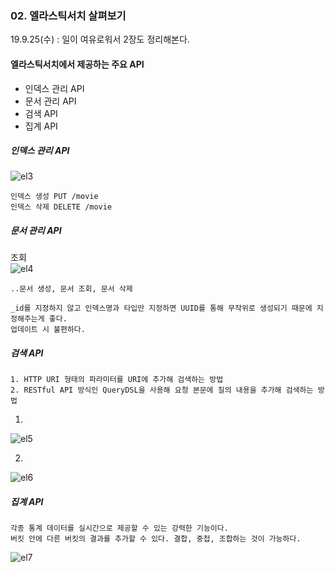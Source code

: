 ### 02. 엘라스틱서치 살펴보기

19.9.25(수) : 일이 여유로워서 2장도 정리해본다.

#### 엘라스틱서치에서 제공하는 주요 API
* 인덱스 관리 API
* 문서 관리 API
* 검색 API
* 집계 API

##### 인덱스 관리 API
![el3](https://user-images.githubusercontent.com/53853730/65578438-c0006400-dfb0-11e9-991b-5ff94ebdb751.JPG)
~~~
인덱스 생성 PUT /movie
인덱스 삭제 DELETE /movie
~~~

##### 문서 관리 API
조회 <br>
![el4](https://user-images.githubusercontent.com/53853730/65578592-048bff80-dfb1-11e9-9f86-e727680fed7f.JPG)
~~~
..문서 생성, 문서 조회, 문서 삭제

_id를 지정하지 않고 인덱스명과 타입만 지정하면 UUID를 통해 무작위로 생성되기 때문에 지정해주는게 좋다.
업데이트 시 불편하다.
~~~

##### 검색 API
~~~
1. HTTP URI 형태의 파라미터를 URI에 추가해 검색하는 방법
2. RESTful API 방식인 QueryDSL을 사용해 요청 본문에 질의 내용을 추가해 검색하는 방법
~~~
1.
![el5](https://user-images.githubusercontent.com/53853730/65578928-b1ff1300-dfb1-11e9-981e-ccd964309631.JPG)

2.
![el6](https://user-images.githubusercontent.com/53853730/65579115-0dc99c00-dfb2-11e9-924b-37c70ad300e5.JPG)

##### 집계 API
~~~
각종 통계 데이터를 실시간으로 제공할 수 있는 강력한 기능이다.
버킷 안에 다른 버킷의 결과를 추가할 수 있다. 결합, 중첩, 조합하는 것이 가능하다.
~~~
![el7](https://user-images.githubusercontent.com/53853730/65579575-f63ee300-dfb2-11e9-91b7-3471c6e068ef.JPG)

